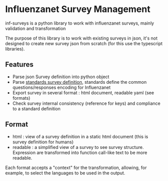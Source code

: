 Influenzanet Survey Management
=====

inf-surveys is a python library to work with influenzanet surveys, mainly validation and transformation

The purpose of this library is to work with existing surveys in json, it's not designed to create new survey json from scratch (for this use the typescript libraries).

## Features

- Parse json Survey definition into python object
- Parse [standards survey definition](https://github.com/influenzanet/surveys-standards), standards define the common questions/responses encoding for Influenzanet 
- Export survey in several format : html document, readable yaml (see formats) 
- Check survey internal consistency (reference for keys) and compliance to a standard definition

## Format

- html : view of a survey definition in a static html document (this is survey definition for humans)
- readable : a simplified view of a survey to see survey structure. Expression are transformed into function call-like text to be more readable. 

Each format accepts a "context" for the transformation, allowing, for example, to select the languages to be used in the output.
